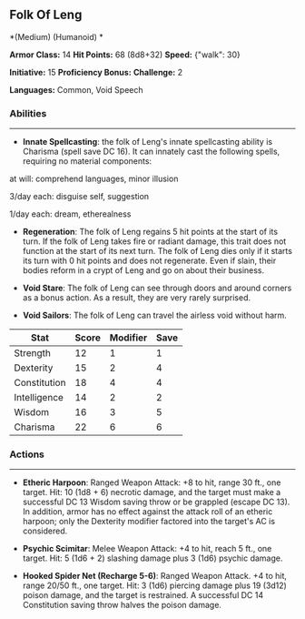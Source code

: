 ## Folk Of Leng
*(Medium) (Humanoid) *

**Armor Class:** 14
**Hit Points:** 68 (8d8+32)
**Speed:** {"walk": 30}

**Initiative:** 15
**Proficiency Bonus:**
**Challenge:** 2

**Languages:** Common, Void Speech

### Abilities
 --- 
- **Innate Spellcasting**: the folk of Leng's innate spellcasting ability is Charisma (spell save DC 16). It can innately cast the following spells, requiring no material components:

at will: comprehend languages, minor illusion

3/day each: disguise self, suggestion

1/day each: dream, etherealness

- **Regeneration**: The folk of Leng regains 5 hit points at the start of its turn. If the folk of Leng takes fire or radiant damage, this trait does not function at the start of its next turn. The folk of Leng dies only if it starts its turn with 0 hit points and does not regenerate. Even if slain, their bodies reform in a crypt of Leng and go on about their business.

- **Void Stare**: The folk of Leng can see through doors and around corners as a bonus action. As a result, they are very rarely surprised.

- **Void Sailors**: The folk of Leng can travel the airless void without harm.



| Stat | Score | Modifier | Save |
| ---- | ---- | ---- | ---- |
| Strength | 12 | 1 | 1 |
| Dexterity | 15 | 2 | 4 |
| Constitution | 18 | 4 | 4 |
| Intelligence | 14 | 2 | 2 |
| Wisdom | 16 | 3 | 5 |
| Charisma | 22 | 6 | 6 |

### Actions
 --- 
- **Etheric Harpoon**: Ranged Weapon Attack: +8 to hit, range 30 ft., one target. Hit: 10 (1d8 + 6) necrotic damage, and the target must make a successful DC 13 Wisdom saving throw or be grappled (escape DC 13). In addition, armor has no effect against the attack roll of an etheric harpoon; only the Dexterity modifier factored into the target's AC is considered.

- **Psychic Scimitar**: Melee Weapon Attack: +4 to hit, reach 5 ft., one target. Hit: 5 (1d6 + 2) slashing damage plus 3 (1d6) psychic damage.

- **Hooked Spider Net (Recharge 5-6)**: Ranged Weapon Attack. +4 to hit, range 20/50 ft., one target. Hit: 3 (1d6) piercing damage plus 19 (3d12) poison damage, and the target is restrained. A successful DC 14 Constitution saving throw halves the poison damage.

